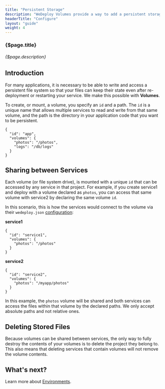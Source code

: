 ```yaml
---
title: "Persistent Storage"
description: "WeDeploy Volumes provide a way to add a persistent storage to your application."
headerTitle: "Configure"
layout: "guide"
weight: 4
---
```


### {$page.title}

###### {$page.description}

<article id="1">

## Introduction

For many applications, it is necessary to be able to write and access a persistent file system so that your files can keep their state even after re-deployment or restarting your service. We make this possible with **Volumes**.

To create, or mount, a volume, you specify an `id` and a path. The `id` is a unique name that allows multiple services to read and write from that same volume, and the path is the directory in your application code that you want to be persistent.

```application/json
{
  "id": "app",
  "volumes": {
    "photos": "/photos",
    "logs": "/db/logs"
  }
}
```

</article>

<article id="2">

## Sharing between Services

Each volume (or file system drive), is mounted with a unique `id` that can be accessed by any service in that project. For example, if you create service1 and deploy with a volume declared as `photos`, you can access that same volume with service2 by declaring the same volume `id`.

In this scenario, this is how the services would connect to the volume via their `wedeploy.json` [configuration](/docs/configure/the-wedeployjson/):

**service1**

```application/json
{
  "id": "service1",
  "volumes": {
    "photos": "/photos"
  }
}
```

**service2**

```application/json
{
  "id": "service2",
  "volumes": {
    "photos": "/myapp/photos"
  }
}
```

In this example, the `photos` volume will be shared and both services can access the files within that volume by the declared paths. We only accept absolute paths and not relative ones.

</article>

<article id="3">

## Deleting Stored Files

Because volumes can be shared between services, the only way to fully destroy the contents of your volumes is to delete the project they belong to. This also means that deleting services that contain volumes will not remove the volume contents.

</article>

## What's next?

Learn more about [Environments](/docs/configure/environments/).